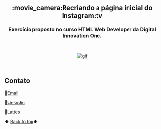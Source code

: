 <h2 align="center">:movie_camera:​Recriando a página inicial do Instagram:tv<a name="back-to-top"></a></h2>

<h3 align="center">Exercício proposto no curso HTML Web Developer da Digital Innovation One.</h3>

<br/>

<p align="center">
    <a href="">
        <img src="https://github.com/marcosbarker/Netflix-simple-copy/blob/main/img/gif/gif.gif" alt="gif">
    </a>
    </p>  

   <br/>

## Contato  
   
:e-mail:[Email](pgomes@faeterj-petropolis.edu.br)

:link:[Linkedin](https://www.linkedin.com/in/marcos-paulo-marques-corr%C3%AAa-gomes-2794271b0/)

:link:[Lattes](https://wwws.cnpq.br/cvlattesweb/PKG_MENU.menu?f_cod=A4769AB5DE3FCB49D83423E88118FAB5#)



⬆️ [Back to top](#back-to-top)⬆️ 

 